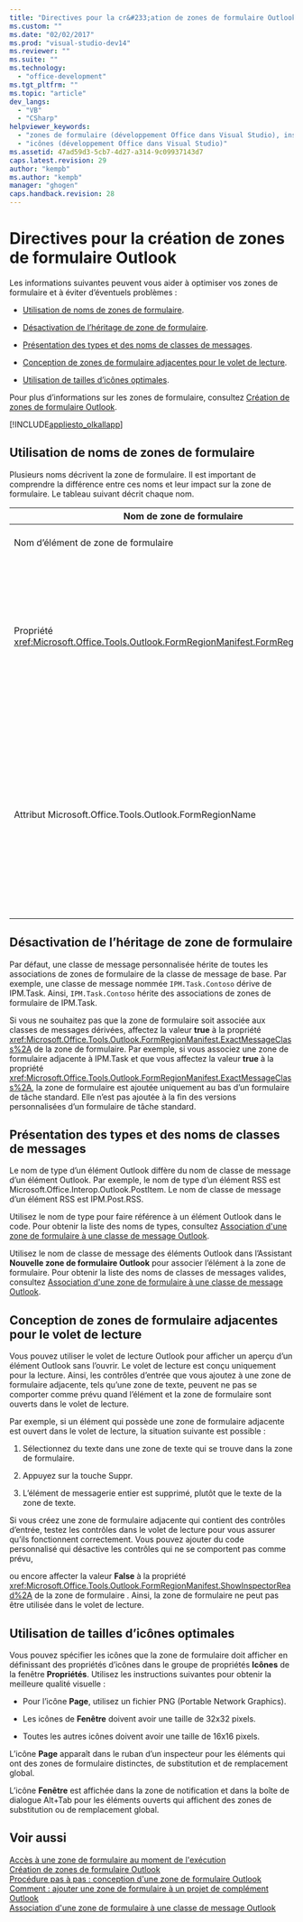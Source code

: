 ```yaml
---
title: "Directives pour la cr&#233;ation de zones de formulaire Outlook"
ms.custom: ""
ms.date: "02/02/2017"
ms.prod: "visual-studio-dev14"
ms.reviewer: ""
ms.suite: ""
ms.technology: 
  - "office-development"
ms.tgt_pltfrm: ""
ms.topic: "article"
dev_langs: 
  - "VB"
  - "CSharp"
helpviewer_keywords: 
  - "zones de formulaire (développement Office dans Visual Studio), instructions"
  - "icônes (développement Office dans Visual Studio)"
ms.assetid: 47ad59d3-5cb7-4d27-a314-9c09937143d7
caps.latest.revision: 29
author: "kempb"
ms.author: "kempb"
manager: "ghogen"
caps.handback.revision: 28
---
```

# Directives pour la cr&#233;ation de zones de formulaire Outlook
  Les informations suivantes peuvent vous aider à optimiser vos zones de formulaire et à éviter d’éventuels problèmes :  
  
-   [Utilisation de noms de zones de formulaire](#UsingFormRegions).  
  
-   [Désactivation de l’héritage de zone de formulaire](#DisablingInheritance).  
  
-   [Présentation des types et des noms de classes de messages](#ClassNames).  
  
-   [Conception de zones de formulaire adjacentes pour le volet de lecture](#ReadingPane).  
  
-   [Utilisation de tailles d’icônes optimales](#UsingOptimal).  
  
 Pour plus d’informations sur les zones de formulaire, consultez [Création de zones de formulaire Outlook](../vsto/creating-outlook-form-regions.md).  
  
 [!INCLUDE[appliesto_olkallapp](../vsto/includes/appliesto-olkallapp-md.md)]  
  
##  <a name="UsingFormRegions"></a> Utilisation de noms de zones de formulaire  
 Plusieurs noms décrivent la zone de formulaire. Il est important de comprendre la différence entre ces noms et leur impact sur la zone de formulaire. Le tableau suivant décrit chaque nom.  
  
|Nom de zone de formulaire|Description|  
|-------------------------------|-----------------|  
|Nom d’élément de zone de formulaire|Nom que vous spécifiez pour l’élément **Zone de formulaire Outlook** dans la boîte de dialogue **Ajouter un nouvel élément**. Il s’agit du nom du fichier de code de zone de formulaire affiché dans l’**Explorateur de solutions**.|  
|Propriété <xref:Microsoft.Office.Tools.Outlook.FormRegionManifest.FormRegionName%2A>|Vous spécifiez ce nom dans la page **Fournissez un texte descriptif et sélectionnez vos préférences d’affichage** de l’Assistant **Nouvelle zone de formulaire Outlook**. Ce nom apparaît comme propriété **FormRegionName** dans la fenêtre **Propriétés**.<br /><br /> Utilisez la propriété <xref:Microsoft.Office.Tools.Outlook.FormRegionManifest.FormRegionName%2A> pour spécifier l’étiquette qui identifie la zone de formulaire dans l’interface utilisateur d’Outlook. Pour les zones de formulaire distinctes, ce nom s’affiche sous forme de bouton dans le ruban de l’élément Outlook.<br /><br /> Pour les zones de formulaire adjacentes, ce nom s’affiche sous forme de texte d’en\-tête au\-dessus de la zone de formulaire.|  
|Attribut Microsoft.Office.Tools.Outlook.FormRegionName|Quand vous ajoutez un élément **Zone de formulaire Outlook** au projet, Visual Studio affecte à cette propriété le nom qualifié complet de la zone de formulaire. Le nom qualifié complet par défaut est le nom du complément VSTO associé au nom de la zone de formulaire par un point, par exemple `OutlookAddIn1.FormRegion1`.<br /><br /> Ce nom qualifié complet apparaît également en tant qu’attribut en haut de la classe de fabrique de zones de formulaire.<br /><br /> Utilisez l’attribut Microsoft.Office.Tools.Outlook.FormRegionName pour identifier de manière unique la zone de formulaire dans tous les compléments VSTO d’Outlook. Vous ne pouvez pas modifier la valeur de l’attribut Microsoft.Office.Tools.Outlook.FormRegionName en renommant l’élément de zone de formulaire ou en modifiant la propriété <xref:Microsoft.Office.Tools.Outlook.FormRegionManifest.FormRegionName%2A>. Pour modifier ce nom, vous devez modifier l’attribut Microsoft.Office.Tools.Outlook.FormRegionName dans le fichier de code de zone de formulaire.|  
  
##  <a name="DisablingInheritance"></a> Désactivation de l’héritage de zone de formulaire  
 Par défaut, une classe de message personnalisée hérite de toutes les associations de zones de formulaire de la classe de message de base. Par exemple, une classe de message nommée `IPM.Task.Contoso` dérive de IPM.Task. Ainsi, `IPM.Task.Contoso` hérite des associations de zones de formulaire de IPM.Task.  
  
 Si vous ne souhaitez pas que la zone de formulaire soit associée aux classes de messages dérivées, affectez la valeur **true** à la propriété <xref:Microsoft.Office.Tools.Outlook.FormRegionManifest.ExactMessageClass%2A> de la zone de formulaire. Par exemple, si vous associez une zone de formulaire adjacente à IPM.Task et que vous affectez la valeur **true** à la propriété <xref:Microsoft.Office.Tools.Outlook.FormRegionManifest.ExactMessageClass%2A>, la zone de formulaire est ajoutée uniquement au bas d’un formulaire de tâche standard. Elle n’est pas ajoutée à la fin des versions personnalisées d’un formulaire de tâche standard.  
  
##  <a name="ClassNames"></a> Présentation des types et des noms de classes de messages  
 Le nom de type d’un élément Outlook diffère du nom de classe de message d’un élément Outlook. Par exemple, le nom de type d’un élément RSS est Microsoft.Office.Interop.Outlook.PostItem. Le nom de classe de message d’un élément RSS est IPM.Post.RSS.  
  
 Utilisez le nom de type pour faire référence à un élément Outlook dans le code. Pour obtenir la liste des noms de types, consultez [Association d'une zone de formulaire à une classe de message Outlook](../vsto/associating-a-form-region-with-an-outlook-message-class.md).  
  
 Utilisez le nom de classe de message des éléments Outlook dans l’Assistant **Nouvelle zone de formulaire Outlook** pour associer l’élément à la zone de formulaire. Pour obtenir la liste des noms de classes de messages valides, consultez [Association d'une zone de formulaire à une classe de message Outlook](../vsto/associating-a-form-region-with-an-outlook-message-class.md).  
  
##  <a name="ReadingPane"></a> Conception de zones de formulaire adjacentes pour le volet de lecture  
 Vous pouvez utiliser le volet de lecture Outlook pour afficher un aperçu d’un élément Outlook sans l’ouvrir. Le volet de lecture est conçu uniquement pour la lecture. Ainsi, les contrôles d’entrée que vous ajoutez à une zone de formulaire adjacente, tels qu’une zone de texte, peuvent ne pas se comporter comme prévu quand l’élément et la zone de formulaire sont ouverts dans le volet de lecture.  
  
 Par exemple, si un élément qui possède une zone de formulaire adjacente est ouvert dans le volet de lecture, la situation suivante est possible :  
  
1.  Sélectionnez du texte dans une zone de texte qui se trouve dans la zone de formulaire.  
  
2.  Appuyez sur la touche Suppr.  
  
3.  L’élément de messagerie entier est supprimé, plutôt que le texte de la zone de texte.  
  
 Si vous créez une zone de formulaire adjacente qui contient des contrôles d’entrée, testez les contrôles dans le volet de lecture pour vous assurer qu’ils fonctionnent correctement. Vous pouvez ajouter du code personnalisé qui désactive les contrôles qui ne se comportent pas comme prévu,  
  
 ou encore affecter la valeur **False** à la propriété <xref:Microsoft.Office.Tools.Outlook.FormRegionManifest.ShowInspectorRead%2A> de la zone de formulaire . Ainsi, la zone de formulaire ne peut pas être utilisée dans le volet de lecture.  
  
##  <a name="UsingOptimal"></a> Utilisation de tailles d’icônes optimales  
 Vous pouvez spécifier les icônes que la zone de formulaire doit afficher en définissant des propriétés d’icônes dans le groupe de propriétés **Icônes** de la fenêtre **Propriétés**. Utilisez les instructions suivantes pour obtenir la meilleure qualité visuelle :  
  
-   Pour l’icône **Page**, utilisez un fichier PNG \(Portable Network Graphics\).  
  
-   Les icônes de **Fenêtre** doivent avoir une taille de 32x32 pixels.  
  
-   Toutes les autres icônes doivent avoir une taille de 16x16 pixels.  
  
 L’icône **Page** apparaît dans le ruban d’un inspecteur pour les éléments qui ont des zones de formulaire distinctes, de substitution et de remplacement global.  
  
 L’icône **Fenêtre** est affichée dans la zone de notification et dans la boîte de dialogue Alt\+Tab pour les éléments ouverts qui affichent des zones de substitution ou de remplacement global.  
  
## Voir aussi  
 [Accès à une zone de formulaire au moment de l'exécution](../vsto/accessing-a-form-region-at-run-time.md)   
 [Création de zones de formulaire Outlook](../vsto/creating-outlook-form-regions.md)   
 [Procédure pas à pas : conception d'une zone de formulaire Outlook](../vsto/walkthrough-designing-an-outlook-form-region.md)   
 [Comment : ajouter une zone de formulaire à un projet de complément Outlook](../vsto/how-to-add-a-form-region-to-an-outlook-add-in-project.md)   
 [Association d'une zone de formulaire à une classe de message Outlook](../vsto/associating-a-form-region-with-an-outlook-message-class.md)  
  
  